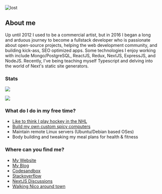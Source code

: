 <img src="https://i.imgur.com/5cR46We.png" alt="lost" />

## About me

Up until 2012 I used to be a commercial artist, but in 2016 I began a long and arduous journey to become a fullstack developer who is passionate about open-source projects, helping the web development community, and building kick-ass, SEO optimized apps. Some technologies I enjoy working with include Mongo/PostgreSQL, ReactJS, Redux, NextJS, ExpressJS, and NodeJS. Recently, I've being teaching myself Typescript and delving into the world of Next's static site generators. 


### Stats

![](https://github-readme-stats.vercel.app/api/top-langs/?username=mattcarlotta&hide=pug&title_color=ffffff&text_color=c9cacc&line_height=27&icon_color=2bbc8a&bg_color=1d1f21)

![](https://github-readme-stats.vercel.app/api?username=mattcarlotta&show_icons=true&line_height=27&count_private=true&title_color=ffffff&text_color=c9cacc&icon_color=2bbc8a&bg_color=1d1f21)

### What do I do in my free time?

- [Like to think I play hockey in the NHL](https://i.imgur.com/iBXFEAU.jpg)
- [Build my own custom spicy computers](https://pcpartpicker.com/list/Ksfqgt)
- Maintain remote Linux servers (Ubuntu/Debian based OSes)
- Body building and tweaking my meal plans for health & fitness

### Where can you find me?

- [My Website](https://mattcarlotta.sh)
- [My Blog](http://mattcarlotta.blogspot.com/)
- [Codesandbox](https://codesandbox.io/u/mattcarlotta/sandboxes)
- [Stackoverflow](https://stackoverflow.com/users/7376526/matt-carlotta?tab=profile)
- [NextJS Discussions](https://github.com/vercel/next.js/discussions)
- [Walking Nico around town](https://i.imgur.com/sk64QET.jpg)

